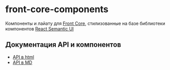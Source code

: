 # front-core-components

Компоненты и лайату для [Front Core](https://bitbucket.org/kinjeiro/frontcore),
стилизованные на базе библиотеки компонентов [React Semantic UI](https://react.semantic-ui.com)

## Документация API и компонентов
* [API в html](./docs/api/index.html)
* [API в MD](./docs/api.md)
